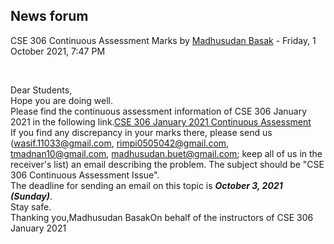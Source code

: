 <h2>News forum</h2><a href="https://moodle.cse.buet.ac.bd/user/view.php?id=523&course=555"></a>
CSE 306 Continuous Assessment Marks
by <a href="https://moodle.cse.buet.ac.bd/user/view.php?id=523&course=555">Madhusudan Basak</a> - Friday, 1 October 2021, 7:47 PM


 

Dear Students,<br />Hope you are doing well.<br />Please find the continuous assessment information of CSE 306 January 2021 in the following link.<a href="https://docs.google.com/spreadsheets/d/e/2PACX-1vQBgjgzE3lDplpVU39qfZompFSlwWXipiB9bHo9yi873F2uRpe9dimazxHm6Gxez09FvH-5v3IDmfOl/pubhtml">CSE 306 January 2021 Continuous Assessment</a><br />If you find any discrepancy in your marks there, please send us (wasif.11033@gmail.com, rimpi0505042@gmail.com, tmadnan10@gmail.com, madhusudan.buet@gmail.com; keep all of us in the receiver's list) an email describing the problem. The subject should be "CSE 306 Continuous Assessment Issue". <br />The deadline for sending an email on this topic is <b><em>October 3, 2021 (Sunday)</em></b>.<br />Stay safe.<br />Thanking you,Madhusudan BasakOn behalf of the instructors of CSE 306 January 2021






